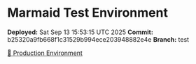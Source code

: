 # Marmaid Test Environment

**Deployed:** Sat Sep 13 15:53:15 UTC 2025
**Commit:** b25320a9fb668f1c31529b994ece203948882e4e
**Branch:** test

[🚀 Production Environment](https://marmaid.pl/)
